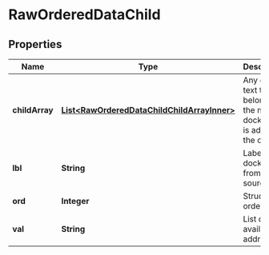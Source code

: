 

# RawOrderedDataChild


## Properties

| Name | Type | Description | Notes |
|------------ | ------------- | ------------- | -------------|
|**childArray** | [**List&lt;RawOrderedDataChildChildArrayInner&gt;**](RawOrderedDataChildChildArrayInner.md) | Any docket text that belongs to the main docket text is added in the child. |  |
|**lbl** | **String** | Label of the docket from the source. |  |
|**ord** | **Integer** | Structure order. |  |
|**val** | **String** | List of available addresses. |  |



